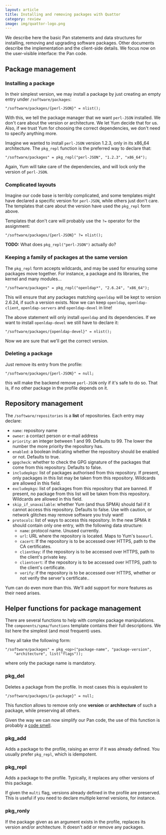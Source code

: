 ```yaml
---
layout: article
title: Installing and removing packages with Quattor
category: review
image: img/quattor-logo.png
---
```


We describe here the basic Pan statements and data structures for
installing, removing and upgrading software packages.  Other documents
describe the implementation and the client-side details.  We focus now
on the user-visible interface: the Pan code.

## Package management

### Installing a package ###

In their simplest version, we may install a package by just creating
an empty entry under `/software/packages`:

```
"/software/packages/{perl-JSON}" = nlist();
```

With this, we tell the package manager that we want `perl-JSON`
installed.  We don't care about the version or architecture.  We let
Yum decide that for us.  Also, if we trust Yum for choosing the
correct dependencies, we don't need to specify anything more.

Imagine we wanted to install `perl-JSON` version 1.2.3, only in its
x86_64 architecture.  The `pkg_repl` function is the preferred way to
declare that:

```
"/software/packages" = pkg_repl("perl-JSON", "1.2.3", "x86_64");
```

Again, Yum will take care of the dependencies, and will lock only the
version of `perl-JSON`.

### Complicated layouts

Imagine our code base is terribly complicated, and some templates
might have declared a specific version for `perl-JSON`, while others
just don't care.  The templates that care about the version have used
the `pkg_repl` form above.

Templates that don't care will probably use the `?=` operator for the
assignment:

```
"/software/packages/{perl-JSON}" ?= nlist();
```

**TODO:** What does `pkg_repl("perl-JSON")` actually do?

### Keeping a family of packages at the same version ###

The `pkg_repl` form accepts wildcards, and may be used for ensuring
some packages move together.  For instance, a package and its
libraries, the kernel and many modules...

```
"/software/packages" = pkg_repl("openldap*", "2.6.24", "x86_64");
```

This will ensure that any packages matching `openldap` will be kept to
version 2.6.24, if such a version exists.  Now we can keep `openldap`,
`openldap-client`, `openldap-servers` and `openldap-devel` in line!

The above statement will only install `openldap` and its dependencies.
If we want to install `openldap-devel` we still have to declare it:

```
"/software/packages/{openldap-devel}" = nlist();
```

Now we are sure that we'll get the correct version.

### Deleting a package ###

Just remove its entry from the profile:

```
"/software/packages/{perl-JSON}" = null;
```

this will make the backend remove `perl-JSON` only if it's safe to do
so.  That is, if no other package in the profile depends on it.

## Repository management

The `/software/repositories` is a **list** of repositories.  Each
entry may declare:

* `name`: repository name
* `owner`: a contact person or e-mail address
* `priority`: an integer between 1 and 99. Defaults to 99.  The lower
  the number the more priority the repository has.
* `enabled`: a boolean indicating whether the repository should be
  enabled or not.  Defaults to true.
* `gpgcheck`: whether to check the GPG signature of the packages that
  come from this repository.  Defaults to false.
* `includepkgs`: list of packages authorised from this repository.  If
  present, only packages in this list may be taken from this
  repository.  Wildcards are allowed in this field.
* `excludepkgs`: list of packages  from this repository that are
  banned.  If present, no package from this list will be taken from
  this repository.  Wildcards are allowed in this field.
* `skip_if_unavailable`: whether Yum (and thus SPMA) should fail if it
  cannot access this repository.  Defaults to false.  Use with
  caution, or network glitches may remove software you truly want!
* `protocols`: list of ways to access this repository.  In the new
  SPMA it should contain only one entry, with the following data
  structure:
  * `name`: protocol name.  Unused currently.
  * `url`: URL where the repository is located.  Maps to Yum's
    `baseurl`.
  * `cacert`: If the repository is to be accessed over HTTPS, path to
    the CA certificates.
  * `clientkey`: if the repository is to be accessed over HTTPS, path
    to the client's private key.
  * `clientcert`: if the repository is to be accessed over HTTPS, path
    to the client's certificate.
  * `verify`: if the repository is to be accessed over HTTPS, whether
    or not verify the server's certificate..

Yum can do even more than this.  We'll add support for more features
as their need arises.

## Helper functions for package management

There are several functions to help with complex package
manipulations.  The `components/spma/functions` template contains
their full descriptions.  We list here the simplest (and most
frequent) uses.

They all take the following form:

```
"/software/packages" = pkg_<op>("package-name", "package-version",
    "architecture", list("flags"));
```

where only the package name is mandatory.


### pkg_del

Deletes a package from the profile.  In most cases this is equivalent to

```
"/software/packages/{a-package}" = null;
```

This function allows to remove only one **version** or
**architecture** of such a package, while preserving all others.

Given the way we can now simplify our Pan code, the use of this
function is probably a
[code smell](https://en.wikipedia.org/wiki/Code_smell).

### pkg_add

Adds a package to the profile, raising an error if it was already
defined.  You usually prefer `pkg_repl`, which is idempotent.

### pkg_repl

Adds a package to the profile.  Typically, it replaces any other
versions of this package.

If given the `multi` flag, versions already defined in the profile are
preserved.  This is useful if you need to declare multiple kernel
versions, for instance.

### pkg_ronly

If the package given as an argument exists in the profile, replaces
its version and/or architecture.  It doesn't add or remove any
packages.
